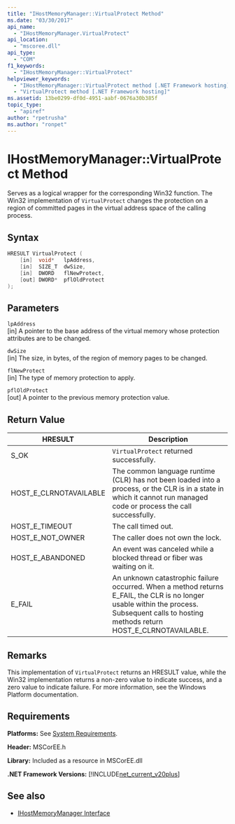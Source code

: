 ```yaml
---
title: "IHostMemoryManager::VirtualProtect Method"
ms.date: "03/30/2017"
api_name: 
  - "IHostMemoryManager.VirtualProtect"
api_location: 
  - "mscoree.dll"
api_type: 
  - "COM"
f1_keywords: 
  - "IHostMemoryManager::VirtualProtect"
helpviewer_keywords: 
  - "IHostMemoryManager::VirtualProtect method [.NET Framework hosting]"
  - "VirtualProtect method [.NET Framework hosting]"
ms.assetid: 13be0299-df0d-4951-aabf-0676a30b385f
topic_type: 
  - "apiref"
author: "rpetrusha"
ms.author: "ronpet"
---
```

# IHostMemoryManager::VirtualProtect Method
Serves as a logical wrapper for the corresponding Win32 function. The Win32 implementation of `VirtualProtect` changes the protection on a region of committed pages in the virtual address space of the calling process.  
  
## Syntax  
  
```cpp  
HRESULT VirtualProtect (  
    [in]  void*   lpAddress,  
    [in]  SIZE_T  dwSize,  
    [in]  DWORD   flNewProtect,  
    [out] DWORD*  pflOldProtect  
);  
```  
  
## Parameters  
 `lpAddress`  
 [in] A pointer to the base address of the virtual memory whose protection attributes are to be changed.  
  
 `dwSize`  
 [in] The size, in bytes, of the region of memory pages to be changed.  
  
 `flNewProtect`  
 [in] The type of memory protection to apply.  
  
 `pflOldProtect`  
 [out] A pointer to the previous memory protection value.  
  
## Return Value  
  
|HRESULT|Description|  
|-------------|-----------------|  
|S_OK|`VirtualProtect` returned successfully.|  
|HOST_E_CLRNOTAVAILABLE|The common language runtime (CLR) has not been loaded into a process, or the CLR is in a state in which it cannot run managed code or process the call successfully.|  
|HOST_E_TIMEOUT|The call timed out.|  
|HOST_E_NOT_OWNER|The caller does not own the lock.|  
|HOST_E_ABANDONED|An event was canceled while a blocked thread or fiber was waiting on it.|  
|E_FAIL|An unknown catastrophic failure occurred. When a method returns E_FAIL, the CLR is no longer usable within the process. Subsequent calls to hosting methods return HOST_E_CLRNOTAVAILABLE.|  
  
## Remarks  
 This implementation of `VirtualProtect` returns an HRESULT value, while the Win32 implementation returns a non-zero value to indicate success, and a zero value to indicate failure. For more information, see the Windows Platform documentation.  
  
## Requirements  
 **Platforms:** See [System Requirements](../../../../docs/framework/get-started/system-requirements.md).  
  
 **Header:** MSCorEE.h  
  
 **Library:** Included as a resource in MSCorEE.dll  
  
 **.NET Framework Versions:** [!INCLUDE[net_current_v20plus](../../../../includes/net-current-v20plus-md.md)]  
  
## See also

- [IHostMemoryManager Interface](../../../../docs/framework/unmanaged-api/hosting/ihostmemorymanager-interface.md)
